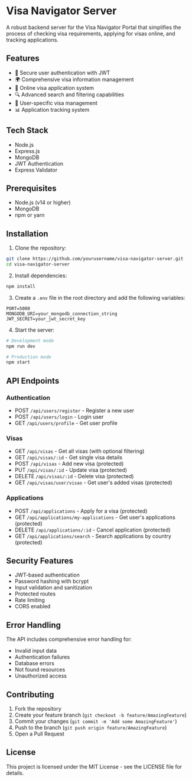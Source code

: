 # Visa Navigator Server

A robust backend server for the Visa Navigator Portal that simplifies the process of checking visa requirements, applying for visas online, and tracking applications.

## Features

- 🔐 Secure user authentication with JWT
- 🌍 Comprehensive visa information management
- 📝 Online visa application system
- 🔍 Advanced search and filtering capabilities
- 👤 User-specific visa management
- 📊 Application tracking system

## Tech Stack

- Node.js
- Express.js
- MongoDB
- JWT Authentication
- Express Validator

## Prerequisites

- Node.js (v14 or higher)
- MongoDB
- npm or yarn

## Installation

1. Clone the repository:
```bash
git clone https://github.com/yourusername/visa-navigator-server.git
cd visa-navigator-server
```

2. Install dependencies:
```bash
npm install
```

3. Create a `.env` file in the root directory and add the following variables:
```
PORT=5000
MONGODB_URI=your_mongodb_connection_string
JWT_SECRET=your_jwt_secret_key
```

4. Start the server:
```bash
# Development mode
npm run dev

# Production mode
npm start
```

## API Endpoints

### Authentication
- POST `/api/users/register` - Register a new user
- POST `/api/users/login` - Login user
- GET `/api/users/profile` - Get user profile

### Visas
- GET `/api/visas` - Get all visas (with optional filtering)
- GET `/api/visas/:id` - Get single visa details
- POST `/api/visas` - Add new visa (protected)
- PUT `/api/visas/:id` - Update visa (protected)
- DELETE `/api/visas/:id` - Delete visa (protected)
- GET `/api/visas/user/visas` - Get user's added visas (protected)

### Applications
- POST `/api/applications` - Apply for a visa (protected)
- GET `/api/applications/my-applications` - Get user's applications (protected)
- DELETE `/api/applications/:id` - Cancel application (protected)
- GET `/api/applications/search` - Search applications by country (protected)

## Security Features

- JWT-based authentication
- Password hashing with bcrypt
- Input validation and sanitization
- Protected routes
- Rate limiting
- CORS enabled

## Error Handling

The API includes comprehensive error handling for:
- Invalid input data
- Authentication failures
- Database errors
- Not found resources
- Unauthorized access

## Contributing

1. Fork the repository
2. Create your feature branch (`git checkout -b feature/AmazingFeature`)
3. Commit your changes (`git commit -m 'Add some AmazingFeature'`)
4. Push to the branch (`git push origin feature/AmazingFeature`)
5. Open a Pull Request

## License

This project is licensed under the MIT License - see the LICENSE file for details. 